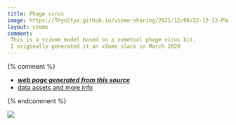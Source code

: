 ```yaml
---
title: Phage virus
image: https://ThynStyx.github.io/vzome-sharing/2021/12/08/22-12-12-Phage/Phage.png
layout: vzome
comment:
 This is a vzzome model based on a zometool phage virus kit,
 I originally generated it on vZome slack in March 2020
---
```


{% comment %}
 - [***web page generated from this source***][post]
 - [data assets and more info][github]

[post]: <https://ThynStyx.github.io/vzome-sharing/2021/12/08/Phage-22-12-12.html>
[github]: <https://github.com/ThynStyx/vzome-sharing/tree/main/2021/12/08/22-12-12-Phage/>
{% endcomment %}

<vzome-viewer style="width: 100%; height: 65vh;"
       src="https://ThynStyx.github.io/vzome-sharing/2021/12/08/22-12-12-Phage/Phage.vZome" >
  <img src="https://ThynStyx.github.io/vzome-sharing/2021/12/08/22-12-12-Phage/Phage.png" />
</vzome-viewer>
